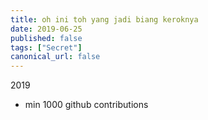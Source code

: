 ```yaml
---
title: oh ini toh yang jadi biang keroknya
date: 2019-06-25
published: false
tags: ["Secret"]
canonical_url: false
---
```


<span class="title is-1">2019</span>

- min 1000 github contributions
